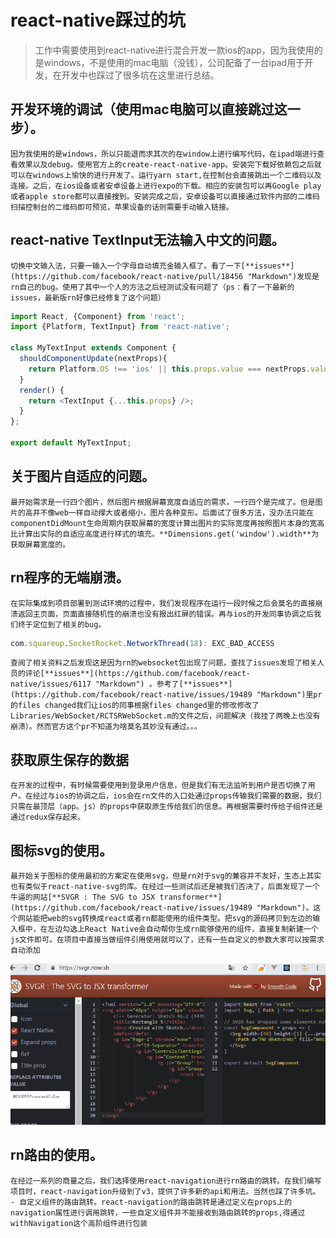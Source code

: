 # react-native踩过的坑

>工作中需要使用到react-native进行混合开发一款ios的app，因为我使用的是windows，不是使用的mac电脑（没钱），公司配备了一台ipad用于开发，在开发中也踩过了很多坑在这里进行总结。

## 开发环境的调试（使用mac电脑可以直接跳过这一步）。
    因为我使用的是windows，所以只能退而求其次的在window上进行编写代码，在ipad端进行查看效果以及debug。使用官方上的create-react-native-app。安装完下载好依赖包之后就可以在windows上愉快的进行开发了。运行yarn start,在控制台会直接跳出一个二维码以及连接。之后，在ios设备或者安卓设备上进行expo的下载。相应的安装包可以再Google play或者apple store都可以直接搜到。安装完成之后，安卓设备可以直接通过软件内部的二维码扫描控制台的二维码即可预览，苹果设备的话则需要手动输入链接。

## react-native TextInput无法输入中文的问题。
    切换中文输入法，只要一输入一个字母自动填充金输入框了。看了一下[**issues**](https://github.com/facebook/react-native/pull/18456 "Markdown")发现是rn自己的bug。使用了其中一个人的方法之后经测试没有问题了（ps：看了一下最新的issues，最新版rn好像已经修复了这个问题）
```javascript
import React, {Component} from 'react';
import {Platform, TextInput} from 'react-native';

class MyTextInput extends Component {
  shouldComponentUpdate(nextProps){
    return Platform.OS !== 'ios' || this.props.value === nextProps.value;
  }
  render() {
    return <TextInput {...this.props} />;
  }
};

export default MyTextInput;
```
## 关于图片自适应的问题。
    最开始需求是一行四个图片，然后图片根据屏幕宽度自适应的需求，一行四个是完成了。但是图片的高并不像web一样自动撑大或者缩小，图片各种变形。后面试了很多方法，没办法只能在componentDidMount生命周期内获取屏幕的宽度计算出图片的实际宽度再按照图片本身的宽高比计算出实际的自适应高度进行样式的填充。**Dimensions.get('window').width**为获取屏幕宽度的。

## rn程序的无端崩溃。
    在实际集成到项目部署到测试环境的过程中，我们发现程序在运行一段时候之后会莫名的直接崩溃返回主页面，页面直接随机性的崩溃也没有报出红屏的错误。再与ios的开发同事协调之后我们终于定位到了相关的bug。
```javascript
com.squareup.SocketRocket.NetworkThread(18): EXC_BAD_ACCESS
```
    查阅了相关资料之后发现这是因为rn的websocket包出现了问题，查找了issues发现了相关人员的评论[**issues**](https://github.com/facebook/react-native/issues/6117 "Markdown") 。参考了[**issues**](https://github.com/facebook/react-native/issues/19489 "Markdown")里pr的files changed我们让ios的同事根据files changed里的修改修改了Libraries/WebSocket/RCTSRWebSocket.m的文件之后，问题解决（我挂了两晚上也没有崩溃）。然而官方这个pr不知道为啥莫名其妙没有通过。。。

## 获取原生保存的数据
    在开发的过程中，有时候需要使用到登录用户信息，但是我们有无法监听到用户是否切换了用户。在经过与ios的协调之后，ios会在rn文件的入口处通过props传输我们需要的数据，我们只需在最顶层（app。js）的props中获取原生传给我们的信息。再根据需要时传给子组件还是通过redux保存起来。

## 图标svg的使用。
    最开始关于图标的使用最初的方案定在使用svg，但是rn对于svg的兼容并不友好，生态上其实也有类似于react-native-svg的库。在经过一些测试后还是被我们否决了，后面发现了一个牛逼的网站[**SVGR : The SVG to JSX transformer**](https://github.com/facebook/react-native/issues/19489 "Markdown")。这个网站能把web的svg转换成react或者rn都能使用的组件类型。把svg的源码拷贝到左边的输入框中，在左边勾选上React Native会自动帮你生成rn能够使用的组件，直接复制新建一个js文件即可。在项目中直接当做组件引用使用就可以了，还有一些自定义的参数大家可以按需求自动添加
![avatar](https://github.com/carrot-wu/Learn-Redux-Ecosystem/blob/master/img/svg.png)

## rn路由的使用。
    在经过一系列的商量之后，我们选择使用react-navigation进行rn路由的跳转。在我们编写项目时，react-navigation升级到了v3，提供了许多新的api和用法。当然也踩了许多坑。
    - 自定义组件的路由跳转。react-navigation的路由跳转是通过定义在props上的navigation属性进行调用跳转，一些自定义组件并不能接收到路由跳转的props,得通过withNavigation这个高阶组件进行包装

